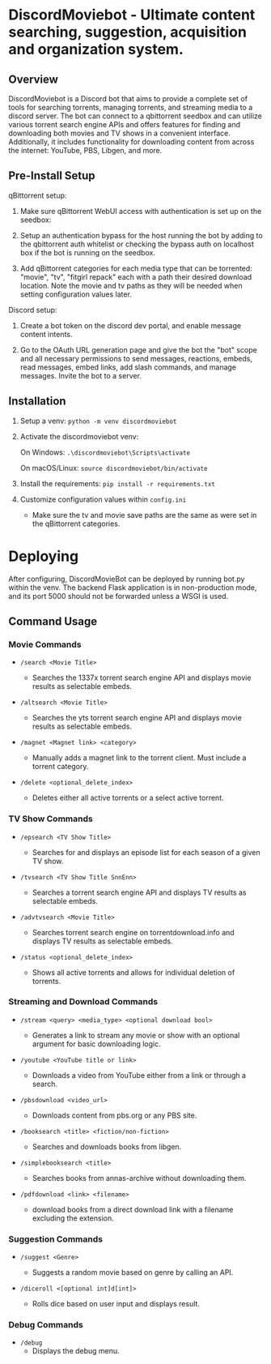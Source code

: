 # DiscordMoviebot - Ultimate content searching, suggestion, acquisition and organization system. 

## Overview

DiscordMoviebot is a Discord bot that aims to provide a complete set of tools for searching torrents, managing torrents, and streaming media to a discord server. The bot can connect to a qbittorrent seedbox and can utilize various torrent search engine APIs and offers features for finding and downloading both movies and TV shows in a convenient interface. Additionally, it includes functionality for downloading content from across the internet: YouTube, PBS, Libgen, and more.

## Pre-Install Setup
qBittorrent setup:

1) Make sure qBittorrent WebUI access with authentication is set up on the seedbox:

2) Setup an authentication bypass for the host running the bot by adding to the qbittorrent auth whitelist or checking the bypass auth on localhost box if the bot is running on the seedbox.

3) Add qBittorrent categories for each media type that can be torrented: "movie", "tv", "fitgirl repack" each with a path their desired download location. Note the movie and tv paths as they will be needed when setting configuration values later.

Discord setup:

1) Create a bot token on the discord dev portal, and enable message content intents.
   
3) Go to the OAuth URL generation page and give the bot the "bot" scope and all necessary permissions to send messages, reactions, embeds, read messages, embed links, add slash commands, and manage messages. Invite the bot to a server.

## Installation

1) Setup a venv:
  `python -m venv discordmoviebot`

2) Activate the discordmoviebot venv:
   
    On Windows:
     `.\discordmoviebot\Scripts\activate`
      
    On macOS/Linux:
      `source discordmoviebot/bin/activate`

3) Install the requirements:
   `pip install -r requirements.txt`

4) Customize configuration values within `config.ini`
     - Make sure the tv and movie save paths are the same as were set in the qBittorrent categories.

# Deploying

  After configuring, DiscordMovieBot can be deployed by running bot.py within the venv. The backend Flask application is in non-production mode, and its port 5000 should not be forwarded unless a WSGI is used.

## Command Usage

### Movie Commands

- `/search <Movie Title>`
  - Searches the 1337x torrent search engine API and displays movie results as selectable embeds.

- `/altsearch <Movie Title>`
  - Searches the yts torrent search engine API and displays movie results as selectable embeds.

- `/magnet <Magnet link> <category>`
  - Manually adds a magnet link to the torrent client. Must include a torrent category.

- `/delete <optional_delete_index>`
  - Deletes either all active torrents or a select active torrent.

### TV Show Commands

- `/epsearch <TV Show Title>`
  - Searches for and displays an episode list for each season of a given TV show.

- `/tvsearch <TV Show Title SnnEnn>`
  - Searches a torrent search engine API and displays TV results as selectable embeds.

- `/advtvsearch <Movie Title>`
  - Searches torrent search engine on torrentdownload.info and displays TV results as selectable embeds.

- `/status <optional_delete_index>`
  - Shows all active torrents and allows for individual deletion of torrents.

### Streaming and Download Commands

- `/stream <query> <media_type> <optional download bool>`
  - Generates a link to stream any movie or show with an optional argument for basic downloading logic.

- `/youtube <YouTube title or link>`
  - Downloads a video from YouTube either from a link or through a search.

- `/pbsdownload <video_url>`
  - Downloads content from pbs.org or any PBS site.

- `/booksearch <title> <fiction/non-fiction>`
  - Searches and downloads books from libgen.

- `/simplebooksearch <title>`
  - Searches books from annas-archive without downloading them.

- `/pdfdownload <link> <filename>`
  - download books from a direct download link with a filename excluding the extension.

### Suggestion Commands

- `/suggest <Genre>`
  - Suggests a random movie based on genre by calling an API.

- `/diceroll <[optional int]d[int]>`
  - Rolls dice based on user input and displays result.
 
### Debug Commands

- `/debug`
  - Displays the debug menu.
